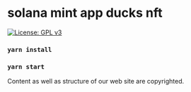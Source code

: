 # solana mint app ducks nft
[![License: GPL v3](https://img.shields.io/badge/License-GPLv3-blue.svg)](https://www.gnu.org/licenses/gpl-3.0)

### `yarn install`

### `yarn start`
Content as well as structure of our web site are copyrighted.
